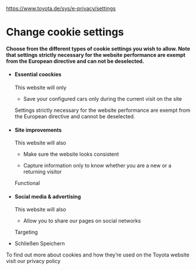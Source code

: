 https://www.toyota.de/sys/e-privacy/settings

Change cookie settings
======================

#### Choose from the different types of cookie settings you wish to allow. Note that settings strictly necessary for the website performance are exempt from the European directive and can not be deselected.

-   #### Essential coockies

    This website will only

    -   Save your configured cars only during the current visit on the site

    Settings strictly necessary for the website performance are exempt from the European directive and cannot be deselected.

-   #### Site improvements

    This website will also

    -   Make sure the website looks consistent

    -   Capture information only to know whether you are a new or a returning visitor

    Functional

-   #### Social media & advertising

    This website will also

    -   Allow you to share our pages on social networks

    Targeting

-   Schließen
    Speichern

To find out more about cookies and how they’re used on the Toyota website visit our privacy policy


